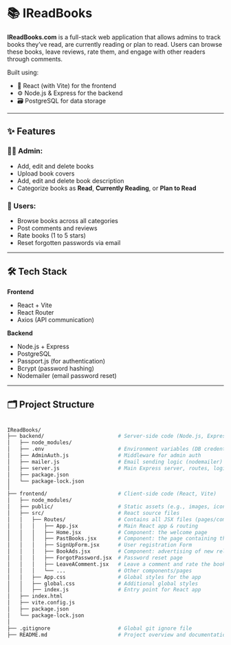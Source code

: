 # 📚 IReadBooks

**IReadBooks.com** is a full-stack web application that allows admins to track books they’ve read, are currently reading or plan to read. Users can browse these books, leave reviews, rate them, and engage with other readers through comments.

Built using:
- 🧠 React (with Vite) for the frontend
- ⚙️ Node.js & Express for the backend
- 🗃 PostgreSQL for data storage

---

## ✨ Features

### 👨‍💼 Admin:
- Add, edit and delete books
- Upload book covers
- Add, edit and delete book description
- Categorize books as **Read**, **Currently Reading**, or **Plan to Read**

### 👤 Users:
- Browse books across all categories
- Post comments and reviews
- Rate books (1 to 5 stars)
- Reset forgotten passwords via email

---

## 🛠 Tech Stack

**Frontend**
- React + Vite
- React Router
- Axios (API communication)

**Backend**
- Node.js + Express
- PostgreSQL
- Passport.js (for authentication)
- Bcrypt (password hashing)
- Nodemailer (email password reset)

---

## 🗂 Project Structure

```bash

IReadBooks/
├── backend/                        # Server-side code (Node.js, Express)
│   ├── node_modules/              
│   ├── .env                        # Environment variables (DB credentials, email, etc.)
│   ├── AdminAuth.js                # Middleware for admin auth
│   ├── mailer.js                   # Email sending logic (nodemailer)
│   ├── server.js                   # Main Express server, routes, logic
│   ├── package.json
│   └── package-lock.json
│
├── frontend/                       # Client-side code (React, Vite)
│   ├── node_modules/
│   ├── public/                     # Static assets (e.g., images, icons)
│   ├── src/                        # React source files
│   │   ├── Routes/                 # Contains all JSX files (pages/components)
│   │   │   ├── App.jsx             # Main React app & routing
│   │   │   ├── Home.jsx            # Component: the welcome page 
│   │   │   ├── PastBooks.jsx       # Component: the page containing the books already read
│   │   │   ├── SignUpForm.jsx      # User registration Form
│   │   │   ├── BookAds.jsx         # Component: advertising of new released books 
│   │   │   ├── ForgotPassword.jsx  # Password reset page
│   │   │   ├── LeaveAComment.jsx   # Leave a comment and rate the book page
│   │   │   └── ...                 # Other components/pages
│   │   ├── App.css                 # Global styles for the app
│   │   ├── global.css              # Additional global styles
│   │   ├── index.js                # Entry point for React app
│   ├── index.html                 
│   ├── vite.config.js
│   ├── package.json
│   └── package-lock.json
│
├── .gitignore                      # Global git ignore file 
├── README.md                       # Project overview and documentation